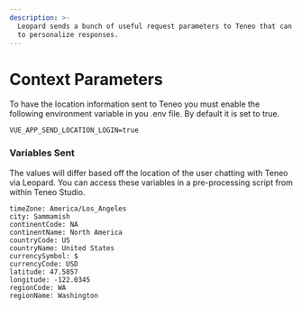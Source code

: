 ```yaml
---
description: >-
  Leopard sends a bunch of useful request parameters to Teneo that can be used
  to personalize responses.
---
```


# Context Parameters

To have the location information sent to Teneo you must enable the following environment variable in you .env file. By default it is set to true.

```text
VUE_APP_SEND_LOCATION_LOGIN=true
```

### Variables Sent

The values will differ based off the location of the user chatting with Teneo via Leopard. You can access these variables in a pre-processing script from within Teneo Studio. 

```text
timeZone: America/Los_Angeles
city: Sammamish
continentCode: NA
continentName: North America
countryCode: US
countryName: United States
currencySymbol: $
currencyCode: USD
latitude: 47.5857
longitude: -122.0345
regionCode: WA
regionName: Washington
```

